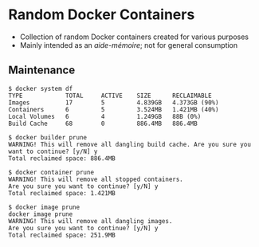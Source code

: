# Random Docker Containers

- Collection of random Docker containers created for various purposes
- Mainly intended as an *aide-mémoire*; not for general consumption

## Maintenance

```console
$ docker system df
TYPE            TOTAL     ACTIVE    SIZE      RECLAIMABLE
Images          17        5         4.839GB   4.373GB (90%)
Containers      6         5         3.524MB   1.421MB (40%)
Local Volumes   6         4         1.249GB   88B (0%)
Build Cache     68        0         886.4MB   886.4MB

$ docker builder prune
WARNING! This will remove all dangling build cache. Are you sure you want to continue? [y/N] y
Total reclaimed space: 886.4MB

$ docker container prune
WARNING! This will remove all stopped containers.
Are you sure you want to continue? [y/N] y
Total reclaimed space: 1.421MB

$ docker image prune
docker image prune
WARNING! This will remove all dangling images.
Are you sure you want to continue? [y/N] y
Total reclaimed space: 251.9MB
```
